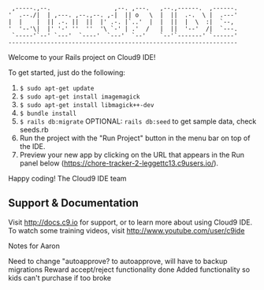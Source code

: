 
     ,-----.,--.                  ,--. ,---.   ,--.,------.  ,------.
    '  .--./|  | ,---. ,--.,--. ,-|  || o   \  |  ||  .-.  \ |  .---'
    |  |    |  || .-. ||  ||  |' .-. |`..'  |  |  ||  |  \  :|  `--, 
    '  '--'\|  |' '-' ''  ''  '\ `-' | .'  /   |  ||  '--'  /|  `---.
     `-----'`--' `---'  `----'  `---'  `--'    `--'`-------' `------'
    ----------------------------------------------------------------- 


Welcome to your Rails project on Cloud9 IDE!

To get started, just do the following:

1. `$ sudo apt-get update`
2. `$ sudo apt-get install imagemagick`
3. `$ sudo apt-get install libmagick++-dev`
3. `$ bundle install`
4. `$ rails db:migrate`  OPTIONAL: `rails db:seed` to get sample data, check seeds.rb
5. Run the project with the "Run Project" button in the menu bar on top of the IDE.
6. Preview your new app by clicking on the URL that appears in the Run panel below (https://chore-tracker-2-leggettc13.c9users.io/).

Happy coding!
The Cloud9 IDE team


## Support & Documentation

Visit http://docs.c9.io for support, or to learn more about using Cloud9 IDE. 
To watch some training videos, visit http://www.youtube.com/user/c9ide

Notes for Aaron

Need to change "autoapprove? to autoapprove, will have to backup migrations
Reward accept/reject functionality done
Added functionality so kids can't purchase if too broke

